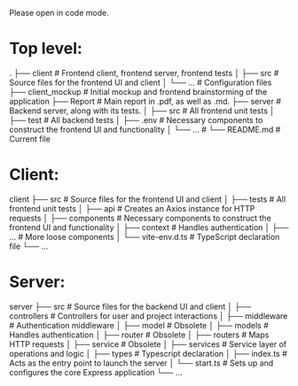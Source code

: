 Please open in code mode.
# Top level:
.
├── client                   # Frontend client, frontend server, frontend tests
│   ├── src                  # Source files for the frontend UI and client
│   └── ...                  # Configuration files
├── client_mockup            # Initial mockup and frontend brainstorming of the application 
├── Report                   # Main report in .pdf, as well as .md. 
├── server                   # Backend server, along with its tests.
│   ├── src                  # All frontend unit tests
│   ├── test                 # All backend tests
│   ├── .env                 # Necessary components to construct the frontend UI and functionality 
│   └── ...                  #
└── README.md                # Current file

# Client:
client
├── src                      # Source files for the frontend UI and client
│   ├── tests                # All frontend unit tests
│   ├── api                  # Creates an Axios instance for HTTP requests
│   ├── components           # Necessary components to construct the frontend UI and functionality
│   ├── context              # Handles authentication 
│   ├── ...                  # More loose components
│   └── vite-env.d.ts        # TypeScript declaration file
└── ...

# Server:
server
├── src                      # Source files for the backend UI and client
│   ├── controllers          # Controllers for user and project interactions
│   ├── middleware           # Authentication middleware
│   ├── model                # Obsolete 
│   ├── models               # Handles authentication 
│   ├── router               # Obsolete
│   ├── routers              # Maps HTTP requests
│   ├── service              # Obsolete 
│   ├── services             # Service layer of operations and logic
│   ├── types                # Typescript declaration
│   ├── index.ts             # Acts as the entry point to launch the server
│   └── start.ts             # Sets up and configures the core Express application
└── ...

